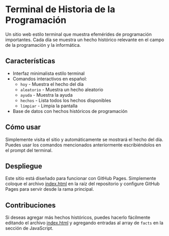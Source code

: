 # Terminal de Historia de la Programación

Un sitio web estilo terminal que muestra efemérides de programación importantes. Cada día se muestra un hecho histórico relevante en el campo de la programación y la informática.

## Características

- Interfaz minimalista estilo terminal
- Comandos interactivos en español:
  - `hoy` - Muestra el hecho del día
  - `aleatorio` - Muestra un hecho aleatorio
  - `ayuda` - Muestra la ayuda
  - `hechos` - Lista todos los hechos disponibles
  - `limpiar` - Limpia la pantalla
- Base de datos con hechos históricos de programación

## Cómo usar

Simplemente visita el sitio y automáticamente se mostrará el hecho del día. Puedes usar los comandos mencionados anteriormente escribiéndolos en el prompt del terminal.

## Despliegue

Este sitio está diseñado para funcionar con GitHub Pages. Simplemente coloque el archivo [index.html](file:///home/laloaggro/Documentos/programming-history-terminal/index.html) en la raíz del repositorio y configure GitHub Pages para servir desde la rama principal.

## Contribuciones

Si deseas agregar más hechos históricos, puedes hacerlo fácilmente editando el archivo [index.html](file:///home/laloaggro/Documentos/programming-history-terminal/index.html) y agregando entradas al array de `facts` en la sección de JavaScript.